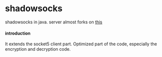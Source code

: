 # shadowsocks

shadowsocks in java. server almost forks on [this](https://github.com/TongxiJi/shadowsocks-java)

#### introduction
It extends the socket5 client part. Optimized part of the code, especially the encryption and decryption code.
